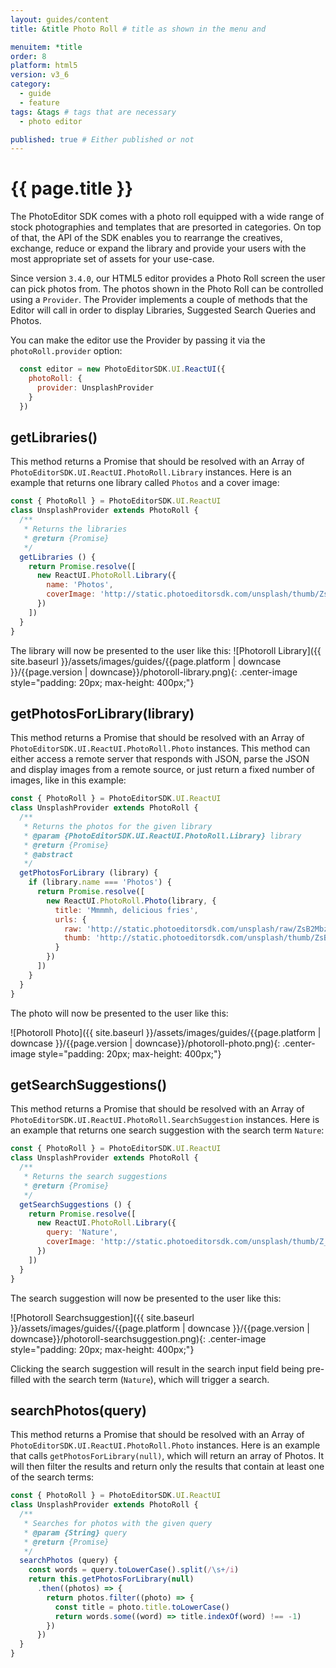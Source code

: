 ```yaml
---
layout: guides/content
title: &title Photo Roll # title as shown in the menu and 

menuitem: *title
order: 8
platform: html5
version: v3_6
category: 
  - guide
  - feature
tags: &tags # tags that are necessary
  - photo editor 

published: true # Either published or not 
---
```


# {{ page.title }}
The PhotoEditor SDK comes with a photo roll equipped with a wide range of stock photographies and templates that are presorted in categories. On top of that, the API of the SDK enables you to rearrange the creatives, exchange, reduce or expand the library and provide your users with the most appropriate set of assets for your use-case.


Since version `3.4.0`, our HTML5 editor provides a Photo Roll screen the user can pick photos from.
The photos shown in the Photo Roll can be controlled using a `Provider`. The Provider implements a
couple of methods that the Editor will call in order to display Libraries, Suggested
Search Queries and Photos.

You can make the editor use the Provider by passing it via the `photoRoll.provider` option:

```js
  const editor = new PhotoEditorSDK.UI.ReactUI({
    photoRoll: {
      provider: UnsplashProvider
    }
  })
```

## getLibraries()

This method returns a Promise that should be resolved with an Array of `PhotoEditorSDK.UI.ReactUI.PhotoRoll.Library`
instances. Here is an example that returns one library called `Photos` and a cover image:

```js
const { PhotoRoll } = PhotoEditorSDK.UI.ReactUI
class UnsplashProvider extends PhotoRoll {
  /**
   * Returns the libraries
   * @return {Promise}
   */
  getLibraries () {
    return Promise.resolve([
      new ReactUI.PhotoRoll.Library({
        name: 'Photos',
        coverImage: 'http://static.photoeditorsdk.com/unsplash/thumb/ZsB2MbzSHjI.jpg'
      })
    ])
  }
}
```

The library will now be presented to the user like this:
![Photoroll Library]({{ site.baseurl }}/assets/images/guides/{{page.platform | downcase }}/{{page.version | downcase}}/photoroll-library.png){: .center-image style="padding: 20px; max-height: 400px;"}
## getPhotosForLibrary(library)

This method returns a Promise that should be resolved with an Array of `PhotoEditorSDK.UI.ReactUI.PhotoRoll.Photo`
instances. This method can either access a remote server that responds with JSON, parse the JSON and
display images from a remote source, or just return a fixed number of images, like in this example:

```js
const { PhotoRoll } = PhotoEditorSDK.UI.ReactUI
class UnsplashProvider extends PhotoRoll {
  /**
   * Returns the photos for the given library
   * @param {PhotoEditorSDK.UI.ReactUI.PhotoRoll.Library} library
   * @return {Promise}
   * @abstract
   */
  getPhotosForLibrary (library) {
    if (library.name === 'Photos') {
      return Promise.resolve([
        new ReactUI.PhotoRoll.Photo(library, {
          title: 'Mmmmh, delicious fries',
          urls: {
            raw: 'http://static.photoeditorsdk.com/unsplash/raw/ZsB2MbzSHjI.jpg',
            thumb: 'http://static.photoeditorsdk.com/unsplash/thumb/ZsB2MbzSHjI.jpg'
          }
        })
      ])
    }
  }
}
```

The photo will now be presented to the user like this:

![Photoroll Photo]({{ site.baseurl }}/assets/images/guides/{{page.platform | downcase }}/{{page.version | downcase}}/photoroll-photo.png){: .center-image style="padding: 20px; max-height: 400px;"}

## getSearchSuggestions()

This method returns a Promise that should be resolved with an Array of `PhotoEditorSDK.UI.ReactUI.PhotoRoll.SearchSuggestion`
instances. Here is an example that returns one search suggestion with the search term `Nature`:

```js
const { PhotoRoll } = PhotoEditorSDK.UI.ReactUI
class UnsplashProvider extends PhotoRoll {
  /**
   * Returns the search suggestions
   * @return {Promise}
   */
  getSearchSuggestions () {
    return Promise.resolve([
      new ReactUI.PhotoRoll.Library({
        query: 'Nature',
        coverImage: 'http://static.photoeditorsdk.com/unsplash/thumb/Z_br8TOcCpE.jpg'
      })
    ])
  }
}
```

The search suggestion will now be presented to the user like this:

![Photoroll Searchsuggestion]({{ site.baseurl }}/assets/images/guides/{{page.platform | downcase }}/{{page.version | downcase}}/photoroll-searchsuggestion.png){: .center-image style="padding: 20px; max-height: 400px;"}


Clicking the search suggestion will result in the search input field being pre-filled with the search
term (`Nature`), which will trigger a search.

## searchPhotos(query)

This method returns a Promise that should be resolved with an Array of `PhotoEditorSDK.UI.ReactUI.PhotoRoll.Photo`
instances. Here is an example that calls `getPhotosForLibrary(null)`, which will return an array of Photos.
It will then filter the results and return only the results that contain at least one of the search terms:

```js
const { PhotoRoll } = PhotoEditorSDK.UI.ReactUI
class UnsplashProvider extends PhotoRoll {
  /**
   * Searches for photos with the given query
   * @param {String} query
   * @return {Promise}
   */
  searchPhotos (query) {
    const words = query.toLowerCase().split(/\s+/i)
    return this.getPhotosForLibrary(null)
      .then((photos) => {
        return photos.filter((photo) => {
          const title = photo.title.toLowerCase()
          return words.some((word) => title.indexOf(word) !== -1)
        })
      })
  }
}
```
